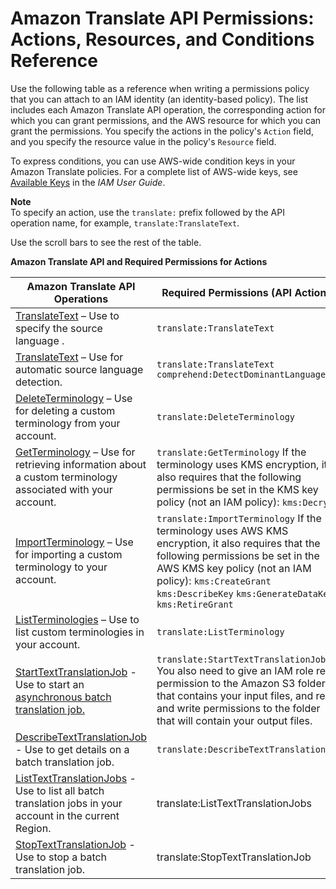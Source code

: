 # Amazon Translate API Permissions: Actions, Resources, and Conditions Reference<a name="translate-api-permissions-ref"></a>

Use the following table as a reference when writing a permissions policy that you can attach to an IAM identity \(an identity\-based policy\)\. The list includes each Amazon Translate API operation, the corresponding action for which you can grant permissions, and the AWS resource for which you can grant the permissions\. You specify the actions in the policy's `Action` field, and you specify the resource value in the policy's `Resource` field\. 

To express conditions, you can use AWS\-wide condition keys in your Amazon Translate policies\. For a complete list of AWS\-wide keys, see [Available Keys](https://docs.aws.amazon.com/IAM/latest/UserGuide/reference_policies_elements.html#AvailableKeys) in the *IAM User Guide*\. 

**Note**  
To specify an action, use the `translate:` prefix followed by the API operation name, for example, `translate:TranslateText`\.

Use the scroll bars to see the rest of the table\.


**Amazon Translate API and Required Permissions for Actions**  

| Amazon Translate API Operations | Required Permissions \(API Actions\) | Resources | 
| --- | --- | --- | 
| [TranslateText](API_TranslateText.md) – Use to specify the source language \. |  `translate:TranslateText`  | \* | 
| [TranslateText](API_TranslateText.md) – Use for automatic source language detection\. |  `translate:TranslateText` `comprehend:DetectDominantLanguage`  | \* | 
| [DeleteTerminology](API_DeleteTerminology.md) – Use for deleting a custom terminology from your account\. |  `translate:DeleteTerminology`  | \* | 
| [GetTerminology](API_GetTerminology.md) – Use for retrieving information about a custom terminology associated with your account\. |  `translate:GetTerminology` If the terminology uses KMS encryption, it also requires that the following permissions be set in the KMS key policy \(not an IAM policy\): `kms:Decrypt`  | \* | 
| [ImportTerminology](API_ImportTerminology.md) – Use for importing a custom terminology to your account\. |  `translate:ImportTerminology` If the terminology uses AWS KMS encryption, it also requires that the following permissions be set in the AWS KMS key policy \(not an IAM policy\): `kms:CreateGrant` `kms:DescribeKey` `kms:GenerateDataKey` `kms:RetireGrant`  | \* | 
| [ListTerminologies](API_ListTerminologies.md) – Use to list custom terminologies in your account\. |  `translate:ListTerminology`  | \* | 
| [StartTextTranslationJob](API_StartTextTranslationJob.md) \- Use to start an [asynchronous batch translation job\.](async.md)  |  `translate:StartTextTranslationJob` You also need to give an IAM role read permission to the Amazon S3 folder that contains your input files, and read and write permissions to the folder that will contain your output files\.  | \* | 
| [DescribeTextTranslationJob](API_DescribeTextTranslationJob.md) \- Use to get details on a batch translation job\. | `translate:DescribeTextTranslationJob` | \* | 
| [ListTextTranslationJobs](API_ListTextTranslationJobs.md) \- Use to list all batch translation jobs in your account in the current Region\. | translate:ListTextTranslationJobs | \* | 
| [StopTextTranslationJob](API_StopTextTranslationJob.md) \- Use to stop a batch translation job\. | translate:StopTextTranslationJob | \* | 